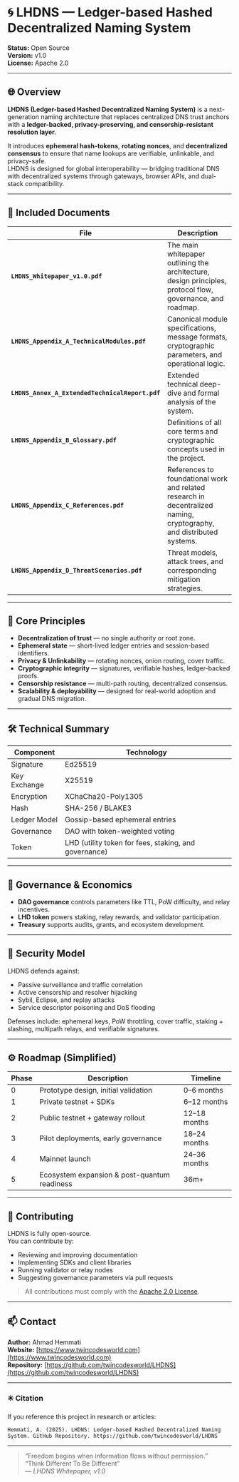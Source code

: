 # 🌀 LHDNS — Ledger-based Hashed Decentralized Naming System

**Status:** Open Source  
**Version:** v1.0  
**License:** Apache 2.0  

---

## 🌐 Overview
**LHDNS (Ledger-based Hashed Decentralized Naming System)** is a next-generation naming architecture that replaces centralized DNS trust anchors with a **ledger-backed, privacy-preserving, and censorship-resistant resolution layer**.

It introduces **ephemeral hash-tokens**, **rotating nonces**, and **decentralized consensus** to ensure that name lookups are verifiable, unlinkable, and privacy-safe.  
LHDNS is designed for global interoperability — bridging traditional DNS with decentralized systems through gateways, browser APIs, and dual-stack compatibility.

---

## 📘 Included Documents

| File | Description |
|------|--------------|
| **`LHDNS_Whitepaper_v1.0.pdf`** | The main whitepaper outlining the architecture, design principles, protocol flow, governance, and roadmap. |
| **`LHDNS_Appendix_A_TechnicalModules.pdf`** | Canonical module specifications, message formats, cryptographic parameters, and operational logic. |
| **`LHDNS_Annex_A_ExtendedTechnicalReport.pdf`** | Extended technical deep-dive and formal analysis of the system. |
| **`LHDNS_Appendix_B_Glossary.pdf`** | Definitions of all core terms and cryptographic concepts used in the project. |
| **`LHDNS_Appendix_C_References.pdf`** | References to foundational work and related research in decentralized naming, cryptography, and distributed systems. |
| **`LHDNS_Appendix_D_ThreatScenarios.pdf`** | Threat models, attack trees, and corresponding mitigation strategies. |

---

## 🧩 Core Principles

- **Decentralization of trust** — no single authority or root zone.  
- **Ephemeral state** — short-lived ledger entries and session-based identifiers.  
- **Privacy & Unlinkability** — rotating nonces, onion routing, cover traffic.  
- **Cryptographic integrity** — signatures, verifiable hashes, ledger-backed proofs.  
- **Censorship resistance** — multi-path routing, decentralized consensus.  
- **Scalability & deployability** — designed for real-world adoption and gradual DNS migration.  

---

## 🛠 Technical Summary

| Component | Technology |
|------------|-------------|
| Signature | Ed25519 |
| Key Exchange | X25519 |
| Encryption | XChaCha20-Poly1305 |
| Hash | SHA-256 / BLAKE3 |
| Ledger Model | Gossip-based ephemeral entries |
| Governance | DAO with token-weighted voting |
| Token | LHD (utility token for fees, staking, and governance) |

---

## 🧠 Governance & Economics
- **DAO governance** controls parameters like TTL, PoW difficulty, and relay incentives.  
- **LHD token** powers staking, relay rewards, and validator participation.  
- **Treasury** supports audits, grants, and ecosystem development.  

---

## 🔐 Security Model
LHDNS defends against:
- Passive surveillance and traffic correlation  
- Active censorship and resolver hijacking  
- Sybil, Eclipse, and replay attacks  
- Service descriptor poisoning and DoS flooding  

Defenses include: ephemeral keys, PoW throttling, cover traffic, staking + slashing, multipath relays, and verifiable signatures.

---

## ⚙️ Roadmap (Simplified)

| Phase | Description | Timeline |
|-------|--------------|-----------|
| 0 | Prototype design, initial validation | 0–6 months |
| 1 | Private testnet + SDKs | 6–12 months |
| 2 | Public testnet + gateway rollout | 12–18 months |
| 3 | Pilot deployments, early governance | 18–24 months |
| 4 | Mainnet launch | 24–36 months |
| 5 | Ecosystem expansion & post-quantum readiness | 36m+ |

---

## 🤝 Contributing
LHDNS is fully open-source.  
You can contribute by:
- Reviewing and improving documentation  
- Implementing SDKs and client libraries  
- Running validator or relay nodes  
- Suggesting governance parameters via pull requests  

> All contributions must comply with the [Apache 2.0 License](./LICENSE).

---

## 📫 Contact
**Author:** Ahmad Hemmati  
**Website:** [https://www.twincodesworld.com](https://www.twincodesworld.com)  
**Repository:** [https://github.com/twincodesworld/LHDNS](https://github.com/twincodesworld/LHDNS)

---

### ✳️ Citation
If you reference this project in research or articles:

```Hemmati, A. (2025). LHDNS: Ledger-based Hashed Decentralized Naming System. GitHub Repository. https://github.com/twincodesworld/LHDNS```

---

> “Freedom begins when information flows without permission.”  
> “Think Different To Be Different”  
> — *LHDNS Whitepaper, v1.0*
